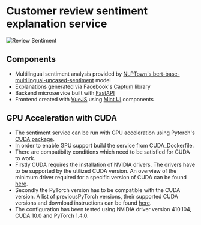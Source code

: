 # Customer review sentiment explanation service
![Review Sentiment](https://github.com/XAI-Demonstrator/template-service/workflows/Review%20Sentiment/badge.svg)


## Components

- Multilingual sentiment analysis provided by [NLPTown's bert-base-multilingual-uncased-sentiment]([https://huggingface.co/nlptown/bert-base-multilingual-uncased-sentiment) model
- Explanations generated via Facebook's [Captum](https://captum.ai/) library
- Backend microservice built with [FastAPI](https://fastapi.tiangolo.com/)
- Frontend created with [VueJS](https://vuejs.org/) using [Mint UI](https://mint-ui.github.io/) components

## GPU Acceleration with CUDA
- The sentiment service can be run with GPU acceleration using Pytorch's [CUDA package]([https://pytorch.org/docs/stable/cuda.html]).
- In order to enable GPU support build the service from CUDA_Dockerfile.
- There are compatibilty conditions which need to be satisfied for CUDA to work.
- Firstly CUDA requires the installation of NVIDIA drivers. The drivers have to be supported by the utilized CUDA version. An overview of the minimum driver required for a specific version of CUDA can be found [here]([https://docs.nvidia.com/deploy/cuda-compatibility/index.html#binary-compatibility__table-toolkit-driver]).
- Secondly the PyTorch version has to be compatible with the CUDA version. A list of previousPyTorch versions, their supported CUDA versions and download instructions can be found [here]([https://pytorch.org/get-started/previous-versions/]).
- The configuration has been tested using NVIDIA driver version 410.104, CUDA 10.0 and PyTorch 1.4.0.
